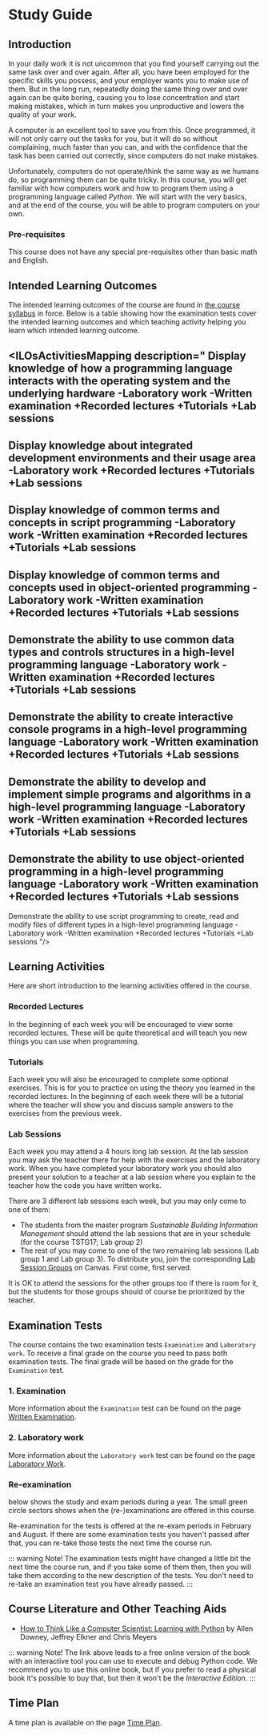 # Study Guide
<StudyGuideInfo
    course-name="Introduction to Script Programming"
    ladok-code="TSPG17 | TSTG17"
    credits="7.5"
    course-coordinator="Patrick Riehmann, Björn Praestegaard Larsen"
    examiner="Patrick Riehmann, Björn Praestegaard Larsen"
    canvasCourseId="6982"
/>

## Introduction
In your daily work it is not uncommon that you find yourself carrying out the same task over and over again. After all, you have been employed for the specific skills you possess, and your employer wants you to make use of them. But in the long run, repeatedly doing the same thing over and over again can be quite boring, causing you to lose concentration and start making mistakes, which in turn makes you unproductive and lowers the quality of your work.

A computer is an excellent tool to save you from this. Once programmed, it will not only carry out the tasks for you, but it will do so without complaining, much faster than you can, and with the confidence that the task has been carried out correctly, since computers do not make mistakes.

Unfortunately, computers do not operate/think the same way as we humans do, so programming them can be quite tricky. In this course, you will get familiar with how computers work and how to program them using a programming language called *Python*. We will start with the very basics, and at the end of the course, you will be able to program computers on your own.

### Pre-requisites
This course does not have any special pre-requisites other than basic math and English.

<!--## Teachers
 ### Peter Larsson-Green
<Teacher
    name="Peter Larsson-Green"
    photo="peter-larsson-green.jpeg"
    :roles='["Course coordinator", "examiner", "lecturer", "lab assistant"]'
    description="Has studied and followed the development of the web since 2004 and received his Master of Science in Computer Science at Linköping University in 2014. He has been working as programming teacher (part time) since 2010 at both Linköping University and Jönköping University."
    email="Peter.Larsson-Green@ju.se"
    phone="036 - 10 17 35"
    website="https://ju.se/en/personinfo.html?sign=LarPet"
/>

### Eveline Ingesson
<Teacher
    name="Eveline Ingesson"
    photo="eveline-ingesson.jpeg"
    :roles='["Lab assistant"]'
    description="Graduated User Experience Design student now working as teacher at JU."
    email="eveline.ingesson@ju.se"
    phone=""
    website="https://ju.se/en/personinfo.html?sign=ingeve"
/>

### Kyrollos Ceriacous
<Teacher
    name="Kyrollos Ceriacous"
    photo="kyrollos-ceriacous.jpeg"
    :roles='["Lab assistant"]'
    description="Third year student at the Software Engineering and Mobile Platforms Program studying his bachelor degree."
/> -->

## Intended Learning Outcomes
The intended learning outcomes of the course are found in [the course syllabus](course-syllabus/) in force. Below is a table showing how the examination tests cover the intended learning outcomes and which teaching activity helping you learn which intended learning outcome. 

<ILOsActivitiesMapping description="
Display knowledge of how a programming language interacts with the operating system and the underlying hardware
-Laboratory work
-Written examination
+Recorded lectures
+Tutorials
+Lab sessions
---
Display knowledge about integrated development environments and their usage area
-Laboratory work
+Recorded lectures
+Tutorials
+Lab sessions
---
Display knowledge of common terms and concepts in script programming
-Laboratory work
-Written examination
+Recorded lectures
+Tutorials
+Lab sessions
---
Display knowledge of common terms and concepts used in object-oriented programming
-Laboratory work
-Written examination
+Recorded lectures
+Tutorials
+Lab sessions
---
Demonstrate the ability to use common data types and controls structures in a high-level programming language
-Laboratory work
-Written examination
+Recorded lectures
+Tutorials
+Lab sessions
---
Demonstrate the ability to create interactive console programs in a high-level programming language
-Laboratory work
-Written examination
+Recorded lectures
+Tutorials
+Lab sessions
---
Demonstrate the ability to develop and implement simple programs and algorithms in a high-level programming language
-Laboratory work
-Written examination
+Recorded lectures
+Tutorials
+Lab sessions
---
Demonstrate the ability to use object-oriented programming in a high-level programming language
-Laboratory work
-Written examination
+Recorded lectures
+Tutorials
+Lab sessions
---
Demonstrate the ability to use script programming to create, read and modify files of different types in a high-level programming language
-Laboratory work
-Written examination
+Recorded lectures
+Tutorials
+Lab sessions
"/>

## Learning Activities
Here are short introduction to the learning activities offered in the course.

### Recorded Lectures
In the beginning of each week you will be encouraged to view some recorded lectures. These will be quite theoretical and will teach you new things you can use when programming.

### Tutorials
Each week you will also be encouraged to complete some optional exercises. This is for you to practice on using the theory you learned in the recorded lectures. In the beginning of each week there will be a tutorial where the teacher will show you and discuss sample answers to the exercises from the previous week.

### Lab Sessions
Each week you may attend a 4 hours long lab session. At the lab session you may ask the teacher there for help with the exercises and the laboratory work. When you have completed your laboratory work you should also present your solution to a teacher at a lab session where you explain to the teacher how the code you have written works.

There are 3 different lab sessions each week, but you may only come to one of them:

* The students from the master program *Sustainable Building Information Management* should attend the lab sessions that are in your schedule (for the course TSTG17; Lab group 2)
* The rest of you may come to one of the two remaining lab sessions (Lab group 1 and Lab group 3). To distribute you, join the corresponding [Lab Session Groups](https://ju.instructure.com/courses/6982/groups) on Canvas. First come, first served.

It is OK to attend the sessions for the other groups too if there is room for it, but the students for those groups should of course be prioritized by the teacher.


## Examination Tests
The course contains the two examination tests `Examination` and `Laboratory work`. To receive a final grade on the course you need to pass both examination tests. The final grade will be based on the grade for the `Examination` test.

### 1. Examination
More information about the `Examination` test can be found on the page [Written Examination](written-examination/).

### 2. Laboratory work
More information about the `Laboratory work` test can be found on the page [Laboratory Work](laboratory-work/).

### Re-examination
<FigureNumber /> below shows the study and exam periods during a year. The small green circle sectors shows when the (re-)examinations are offered in this course.

<AcademicYearFigure />

Re-examination for the tests is offered at the re-exam periods in February and August. If there are some examination tests you haven't passed after that, you can re-take those tests the next time the course run.

::: warning Note!
The examination tests might have changed a little bit the next time the course run, and if you take some of them then, then you will take them according to the new description of the tests. You don't need to re-take an examination test you have already passed.
:::

## Course Literature and Other Teaching Aids
* [How to Think Like a Computer Scientist: Learning with Python](https://runestone.academy/runestone/books/published/thinkcspy/index.html) by Allen Downey, Jeffrey Elkner and Chris Meyers

::: warning Note!
The link above leads to a free online version of the book with an interactive tool you can use to execute and debug Python code. We recommend you to use this online book, but if you prefer to read a physical book it's possible to buy that, but then it won't be the *Interactive Edition*.
:::

## Time Plan
A time plan is available on the page [Time Plan](time-plan/).